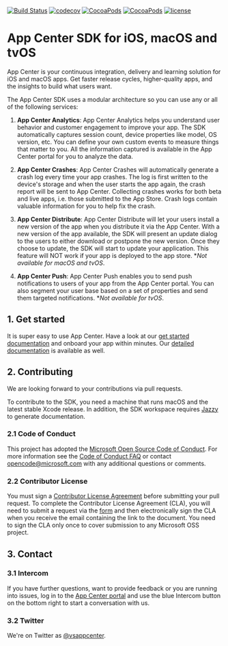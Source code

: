 [![Build Status](https://www.bitrise.io/app/e5b1a2ef546331fb.svg?token=Orwi_AVAExLTuN1ZAzvbFQ&branch=develop)](https://www.bitrise.io/app/e5b1a2ef546331fb)
[![codecov](https://codecov.io/gh/Microsoft/AppCenter-SDK-Apple/branch/develop/graph/badge.svg?token=6dlCB5riVi)](https://codecov.io/gh/Microsoft/AppCenter-SDK-Apple)
[![CocoaPods](https://img.shields.io/cocoapods/v/AppCenter.svg)](https://cocoapods.org/pods/AppCenter)
[![CocoaPods](https://img.shields.io/cocoapods/dt/AppCenter.svg)](https://cocoapods.org/pods/AppCenter)
[![license](https://img.shields.io/badge/license-MIT%20License-00AAAA.svg)](https://github.com/Microsoft/AppCenter-SDK-Apple/blob/master/LICENSE)

# App Center SDK for iOS, macOS and tvOS

App Center is your continuous integration, delivery and learning solution for iOS and macOS apps.
Get faster release cycles, higher-quality apps, and the insights to build what users want.

The App Center SDK uses a modular architecture so you can use any or all of the following services:

1. **App Center Analytics**: App Center Analytics helps you understand user behavior and customer engagement to improve your app. The SDK automatically captures session count, device properties like model, OS version, etc. You can define your own custom events to measure things that matter to you. All the information captured is available in the App Center portal for you to analyze the data.

2. **App Center Crashes**: App Center Crashes will automatically generate a crash log every time your app crashes. The log is first written to the device's storage and when the user starts the app again, the crash report will be sent to App Center. Collecting crashes works for both beta and live apps, i.e. those submitted to the App Store. Crash logs contain valuable information for you to help fix the crash.

3. **App Center Distribute**: App Center Distribute will let your users install a new version of the app when you distribute it via the App Center. With a new version of the app available, the SDK will present an update dialog to the users to either download or postpone the new version. Once they choose to update, the SDK will start to update your application. This feature will NOT work if your app is deployed to the app store. **Not available for macOS and tvOS*.

4. **App Center Push**: App Center Push enables you to send push notifications to users of your app from the App Center portal. You can also segment your user base based on a set of properties and send them targeted notifications. **Not available for tvOS*.

## 1. Get started
It is super easy to use App Center. Have a look at our [get started documentation](https://docs.microsoft.com/en-us/appcenter/sdk/getting-started/ios) and onboard your app within minutes. Our [detailed documentation](https://docs.microsoft.com/en-us/appcenter/sdk/) is available as well.

## 2. Contributing

We are looking forward to your contributions via pull requests.

To contribute to the SDK, you need a machine that runs macOS and the latest stable Xcode release. In addition, the SDK workspace requires [Jazzy](https://github.com/realm/jazzy) to generate documentation. 

### 2.1 Code of Conduct

This project has adopted the [Microsoft Open Source Code of Conduct](https://opensource.microsoft.com/codeofconduct/). For more information see the [Code of Conduct FAQ](https://opensource.microsoft.com/codeofconduct/faq/) or contact [opencode@microsoft.com](mailto:opencode@microsoft.com) with any additional questions or comments.

### 2.2 Contributor License

You must sign a [Contributor License Agreement](https://cla.microsoft.com/) before submitting your pull request. To complete the Contributor License Agreement (CLA), you will need to submit a request via the [form](https://cla.microsoft.com/) and then electronically sign the CLA when you receive the email containing the link to the document. You need to sign the CLA only once to cover submission to any Microsoft OSS project. 

## 3. Contact

### 3.1 Intercom

If you have further questions, want to provide feedback or you are running into issues, log in to the [App Center portal](https://appcenter.ms) and use the blue Intercom button on the bottom right to start a conversation with us.

### 3.2 Twitter
We're on Twitter as [@vsappcenter](https://www.twitter.com/vsappcenter).
